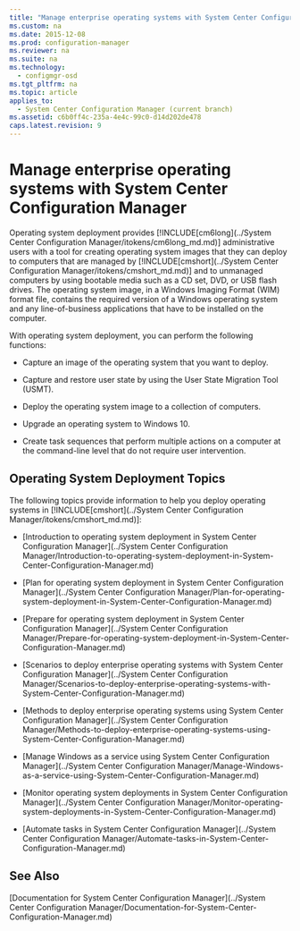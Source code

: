 ```yaml
---
title: "Manage enterprise operating systems with System Center Configuration Manager"
ms.custom: na
ms.date: 2015-12-08
ms.prod: configuration-manager
ms.reviewer: na
ms.suite: na
ms.technology: 
  - configmgr-osd
ms.tgt_pltfrm: na
ms.topic: article
applies_to: 
  - System Center Configuration Manager (current branch)
ms.assetid: c6b0ff4c-235a-4e4c-99c0-d14d202de478
caps.latest.revision: 9
---
```

# Manage enterprise operating systems with System Center Configuration Manager
Operating system deployment provides [!INCLUDE[cm6long](../System Center Configuration Manager/itokens/cm6long_md.md)] administrative users with a tool for creating operating system images that they can deploy to computers that are managed by [!INCLUDE[cmshort](../System Center Configuration Manager/itokens/cmshort_md.md)] and to unmanaged computers by using bootable media such as a CD set, DVD, or USB flash drives. The operating system image, in a Windows Imaging Format (WIM) format file, contains the required version of a Windows operating system and any line-of-business applications that have to be installed on the computer.  
  
 With operating system deployment, you can perform the following functions:  
  
-   Capture an image of the operating system that you want to deploy.  
  
-   Capture and restore user state by using the User State Migration Tool (USMT).  
  
-   Deploy the operating system image to a collection of computers.  
  
-   Upgrade an operating system to Windows 10.  
  
-   Create task sequences that perform multiple actions on a computer at the command-line level that do not require user intervention.  
  
## Operating System Deployment Topics  
 The following topics provide information to help you deploy operating systems in [!INCLUDE[cmshort](../System Center Configuration Manager/itokens/cmshort_md.md)]:  
  
-   [Introduction to operating system deployment in System Center Configuration Manager](../System Center Configuration Manager/Introduction-to-operating-system-deployment-in-System-Center-Configuration-Manager.md)  
  
-   [Plan for operating system deployment in System Center Configuration Manager](../System Center Configuration Manager/Plan-for-operating-system-deployment-in-System-Center-Configuration-Manager.md)  
  
-   [Prepare for operating system deployment in System Center Configuration Manager](../System Center Configuration Manager/Prepare-for-operating-system-deployment-in-System-Center-Configuration-Manager.md)  
  
-   [Scenarios to deploy enterprise operating systems with System Center Configuration Manager](../System Center Configuration Manager/Scenarios-to-deploy-enterprise-operating-systems-with-System-Center-Configuration-Manager.md)  
  
-   [Methods to deploy enterprise operating systems using System Center Configuration Manager](../System Center Configuration Manager/Methods-to-deploy-enterprise-operating-systems-using-System-Center-Configuration-Manager.md)  
  
-   [Manage Windows as a service using System Center Configuration Manager](../System Center Configuration Manager/Manage-Windows-as-a-service-using-System-Center-Configuration-Manager.md)  
  
-   [Monitor operating system deployments in System Center Configuration Manager](../System Center Configuration Manager/Monitor-operating-system-deployments-in-System-Center-Configuration-Manager.md)  
  
-   [Automate tasks in System Center Configuration Manager](../System Center Configuration Manager/Automate-tasks-in-System-Center-Configuration-Manager.md)  
  
## See Also  
 [Documentation for System Center Configuration Manager](../System Center Configuration Manager/Documentation-for-System-Center-Configuration-Manager.md)
